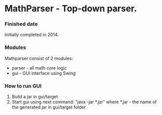 MathParser - Top-down parser.
=================

### Finished date
Initially completed in 2014.

### Modules
Mathparser consist of 2 modules:
* parser - all math core logic
* gui - GUI interface using Swing


### How to run GUI
1. Build a jar in gui/target
2. Start gui using next command: "java -jar *.jar" where *.jar - the name of the generated jar in gui/target folder

